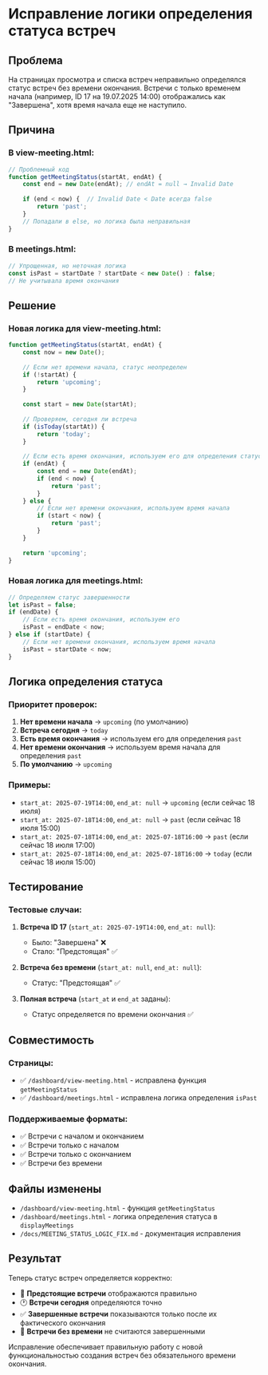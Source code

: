 # Исправление логики определения статуса встреч

## Проблема

На страницах просмотра и списка встреч неправильно определялся статус встреч без времени окончания. Встречи с только временем начала (например, ID 17 на 19.07.2025 14:00) отображались как "Завершена", хотя время начала еще не наступило.

## Причина

### В view-meeting.html:
```javascript
// Проблемный код
function getMeetingStatus(startAt, endAt) {
    const end = new Date(endAt); // endAt = null → Invalid Date
    
    if (end < now) {  // Invalid Date < Date всегда false
        return 'past';
    }
    // Попадали в else, но логика была неправильная
}
```

### В meetings.html:
```javascript
// Упрощенная, но неточная логика
const isPast = startDate ? startDate < new Date() : false;
// Не учитывала время окончания
```

## Решение

### Новая логика для view-meeting.html:
```javascript
function getMeetingStatus(startAt, endAt) {
    const now = new Date();
    
    // Если нет времени начала, статус неопределен
    if (!startAt) {
        return 'upcoming';
    }
    
    const start = new Date(startAt);
    
    // Проверяем, сегодня ли встреча
    if (isToday(startAt)) {
        return 'today';
    }
    
    // Если есть время окончания, используем его для определения статуса
    if (endAt) {
        const end = new Date(endAt);
        if (end < now) {
            return 'past';
        }
    } else {
        // Если нет времени окончания, используем время начала
        if (start < now) {
            return 'past';
        }
    }
    
    return 'upcoming';
}
```

### Новая логика для meetings.html:
```javascript
// Определяем статус завершенности
let isPast = false;
if (endDate) {
    // Если есть время окончания, используем его
    isPast = endDate < now;
} else if (startDate) {
    // Если нет времени окончания, используем время начала
    isPast = startDate < now;
}
```

## Логика определения статуса

### Приоритет проверок:
1. **Нет времени начала** → `upcoming` (по умолчанию)
2. **Встреча сегодня** → `today`
3. **Есть время окончания** → используем его для определения `past`
4. **Нет времени окончания** → используем время начала для определения `past`
5. **По умолчанию** → `upcoming`

### Примеры:
- `start_at: 2025-07-19T14:00`, `end_at: null` → `upcoming` (если сейчас 18 июля)
- `start_at: 2025-07-18T14:00`, `end_at: null` → `past` (если сейчас 18 июля 15:00)
- `start_at: 2025-07-18T14:00`, `end_at: 2025-07-18T16:00` → `past` (если сейчас 18 июля 17:00)
- `start_at: 2025-07-18T14:00`, `end_at: 2025-07-18T16:00` → `today` (если сейчас 18 июля 15:00)

## Тестирование

### Тестовые случаи:
1. **Встреча ID 17** (`start_at: 2025-07-19T14:00`, `end_at: null`):
   - Было: "Завершена" ❌
   - Стало: "Предстоящая" ✅

2. **Встреча без времени** (`start_at: null`, `end_at: null`):
   - Статус: "Предстоящая" ✅

3. **Полная встреча** (`start_at` и `end_at` заданы):
   - Статус определяется по времени окончания ✅

## Совместимость

### Страницы:
- ✅ `/dashboard/view-meeting.html` - исправлена функция `getMeetingStatus`
- ✅ `/dashboard/meetings.html` - исправлена логика определения `isPast`

### Поддерживаемые форматы:
- ✅ Встречи с началом и окончанием
- ✅ Встречи только с началом
- ✅ Встречи только с окончанием
- ✅ Встречи без времени

## Файлы изменены

- `/dashboard/view-meeting.html` - функция `getMeetingStatus`
- `/dashboard/meetings.html` - логика определения статуса в `displayMeetings`
- `/docs/MEETING_STATUS_LOGIC_FIX.md` - документация исправления

## Результат

Теперь статус встреч определяется корректно:
- 📅 **Предстоящие встречи** отображаются правильно
- 🕐 **Встречи сегодня** определяются точно
- ✅ **Завершенные встречи** показываются только после их фактического окончания
- 🔄 **Встречи без времени** не считаются завершенными

Исправление обеспечивает правильную работу с новой функциональностью создания встреч без обязательного времени окончания.
